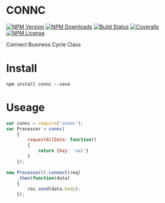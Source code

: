 CONNC
==================


[![NPM Version][npm-image]][npm-url]
[![NPM Downloads][downloads-image]][npm-url]
[![Build Status][travis-image]][travis-url]
[![Coveralls][coveralls-image]][coveralls-url]
[![NPM License][license-image]][npm-url]


Connect Business Cycle Class

# Install

```
npm install connc --save
```

# Useage

```javascript
var connc = require('connc');
var Processor = connc(
    {
        requestAllData: function()
        {
            return {key: 'val'}
        }
    });

new Processor().connect(req)
    .then(function(data)
    {
        res.send(data.body);
    });
```


[npm-image]: http://img.shields.io/npm/v/connc.svg
[downloads-image]: http://img.shields.io/npm/dm/connc.svg
[npm-url]: https://www.npmjs.org/package/connc
[travis-image]: http://img.shields.io/travis/Bacra/node-connc/master.svg?label=linux
[travis-url]: https://travis-ci.org/Bacra/node-connc
[coveralls-image]: https://img.shields.io/coveralls/Bacra/node-connc.svg
[coveralls-url]: https://coveralls.io/github/Bacra/node-connc
[license-image]: http://img.shields.io/npm/l/connc.svg
